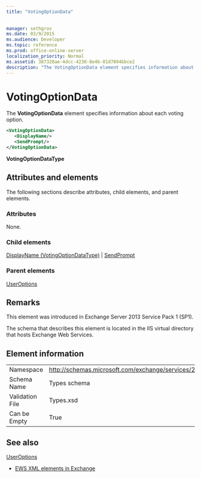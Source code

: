 ```yaml
---
title: "VotingOptionData"
 
 
manager: sethgros
ms.date: 03/9/2015
ms.audience: Developer
ms.topic: reference
ms.prod: office-online-server
localization_priority: Normal
ms.assetid: 387328ae-4dcc-4230-8e4b-01d7894bbce2
description: "The VotingOptionData element specifies information about each voting option."
---
```


# VotingOptionData

The **VotingOptionData** element specifies information about each voting option. 
  
```XML
<VotingOptionData>
   <DisplayName/>
   <SendPrompt/>
</VotingOptionData>
```

 **VotingOptionDataType**
## Attributes and elements

The following sections describe attributes, child elements, and parent elements.
  
### Attributes

None.
  
### Child elements

[DisplayName (VotingOptionDataType)](displayname-votingoptiondatatype.md) | [SendPrompt](sendprompt.md)
  
### Parent elements

[UserOptions](useroptions.md)
  
## Remarks

This element was introduced in Exchange Server 2013 Service Pack 1 (SP1).
  
The schema that describes this element is located in the IIS virtual directory that hosts Exchange Web Services.
  
## Element information

|||
|:-----|:-----|
|Namespace  <br/> |http://schemas.microsoft.com/exchange/services/2006/types  <br/> |
|Schema Name  <br/> |Types schema  <br/> |
|Validation File  <br/> |Types.xsd  <br/> |
|Can be Empty  <br/> |True  <br/> |
   
## See also



[UserOptions](useroptions.md)


- [EWS XML elements in Exchange](ews-xml-elements-in-exchange.md)

